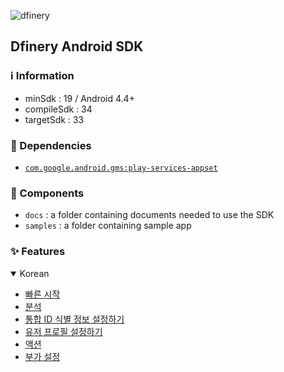 ![dfinery](https://www.dfinery.io/assets/images/logos/logo_color.svg)


## Dfinery Android SDK

### ℹ️ Information
- minSdk : 19 / Android 4.4+
- compileSdk : 34
- targetSdk : 33

### 🔗 Dependencies

- [`com.google.android.gms:play-services-appset`](https://developer.android.com/training/articles/app-set-id)

### 📁 Components
- `docs` : a folder containing documents needed to use the SDK
- `samples` :  a folder containing sample app

### ✨ Features

<details open>
 <summary>Korean</summary>

- [빠른 시작](./docs/ko/integration.md)
- [분석](./docs/ko/analytics.md)
- [통합 ID 식별 정보 설정하기](./docs/ko/identity.md)
- [유저 프로필 설정하기](./docs/ko/user_profile.md)
- [액션](./docs/ko/action.md)
- [부가 설정](./docs/ko/additional.md)

</details>